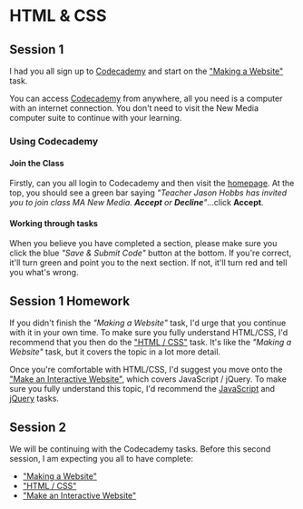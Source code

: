 # HTML & CSS

## Session 1

I had you all sign up to [Codecademy](http://codecademy.com) and start on the ["Making a Website"](http://www.codecademy.com/en/skills/make-a-website/) task.

You can access [Codecademy](http://codecademy.com) from anywhere, all you need is a computer with an internet connection. You don't need to visit the New Media computer suite to continue with your learning.

### Using Codecademy

#### Join the Class
Firstly, can you all login to Codecademy and then visit the [homepage](http://codecademy.com). At the top, you should see a green bar saying *"Teacher Jason Hobbs has invited you to join class MA New Media. __Accept__ or __Decline__"*...click __Accept__.

#### Working through tasks

When you believe you have completed a section, please make sure you click the blue *"Save & Submit Code"* button at the bottom. If you're correct, it'll turn green and point you to the next section. If not, it'll turn red and tell you what's wrong.

## Session 1 Homework

If you didn't finish the *"Making a Website"* task, I'd urge that you continue with it in your own time. To make sure you fully understand HTML/CSS, I'd recommend that you then do the ["HTML / CSS"](http://www.codecademy.com/en/tracks/web) task. It's like the *"Making a Website"* task, but it covers the topic in a lot more detail.

Once you're comfortable with HTML/CSS, I'd suggest you move onto the ["Make an Interactive Website"](http://www.codecademy.com/en/skills/make-an-interactive-website/), which covers JavaScript / jQuery. To make sure you fully understand this topic, I'd recommend the [JavaScript](http://www.codecademy.com/en/tracks/javascript) and [jQuery](http://www.codecademy.com/en/tracks/jquery) tasks.

## Session 2

We will be continuing with the Codecademy tasks. Before this second session, I am expecting you all to have complete:

* ["Making a Website"](http://www.codecademy.com/en/skills/make-a-website/)
* ["HTML / CSS"](http://www.codecademy.com/en/tracks/web)
* ["Make an Interactive Website"](http://www.codecademy.com/en/skills/make-an-interactive-website/)